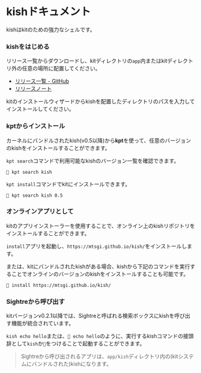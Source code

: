 # kishドキュメント

kishはkitのための強力なシェルです。

### kishをはじめる

リリース一覧からダウンロードし、kitディレクトリの`app`内またはkitディレクトリ外の任意の場所に配置してください。

- [リリース一覧 - GitHub](https://github.com/mtsgi/kish/releases)
- [リリースノート](/releasenote)

kitのインストールウィザードからkishを配置したディレクトリのパスを入力してインストールしてください。

### kptからインストール

カーネルにバンドルされたkish(v0.5以降)から**kpt**を使って、任意のバージョンのkishをインストールすることができます。

`kpt search`コマンドで利用可能なkishのバージョン一覧を確認できます。

```kish
🥧 kpt search kish
```

`kpt install`コマンドでkitにインストールできます。

```kish
🥧 kpt search kish 0.5
```


### オンラインアプリとして

kitのアプリインストーラーを使用することで、オンライン上のkishリポジトリをインストールすることができます。

`install`アプリを起動し、`https://mtsgi.github.io/kish/`をインストールします。

または、kitにバンドルされたkishがある場合、kishから下記のコマンドを実行することでオンラインのバージョンのkishをインストールすることも可能です。

```kish
🥧 install https://mtsgi.github.io/kish/
```

### Sightreから呼び出す

kitバージョンv0.2.1以降では、Sightreと呼ばれる検索ボックスにkishを呼び出す機能が統合されています。

`kish echo hello`または、`🥧 echo hello`のように、実行するkishコマンドの接頭辞として`kish`か`🥧`をつけることで起動することができます。

> Sightreから呼び出されるアプリは、`app/kish`ディレクトリ内の(kitシステムにバンドルされた)kishになります。
